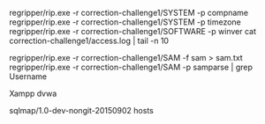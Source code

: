 regripper/rip.exe -r correction-challenge1/SYSTEM -p compname
regripper/rip.exe -r correction-challenge1/SYSTEM -p timezone
regripper/rip.exe -r correction-challenge1/SOFTWARE -p winver
cat correction-challenge1/access.log | tail -n 10

regripper/rip.exe -r correction-challenge1/SAM -f sam > sam.txt
regripper/rip.exe -r correction-challenge1/SAM -p samparse | grep Username

Xampp
dvwa

sqlmap/1.0-dev-nongit-20150902
hosts


